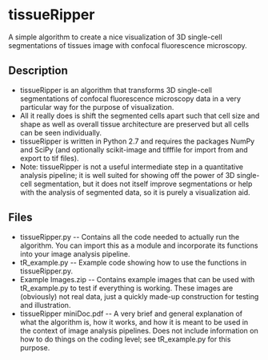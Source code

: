 # tissueRipper
A simple algorithm to create a nice visualization of 3D single-cell segmentations of tissues image with confocal fluorescence microscopy.

## Description
- tissueRipper is	an algorithm that transforms 3D single-cell segmentations of confocal fluorescence microscopy data in a very particular way for the purpose of visualization. 
- All it really does is shift the segmented cells apart such that cell size and shape as well as overall tissue architecture are preserved but all cells can be seen individually. 
- tissueRipper is	written in Python 2.7 and requires the packages NumPy and SciPy (and optionally scikit-image and tifffile for import from and export to tif files).
- Note: tissueRipper is	not	a useful intermediate step in a quantitative analysis pipeline; it is well suited for showing off the power of 3D single-cell segmentation, but it does not itself improve segmentations or help  with the analysis of segmented data, so it is purely a visualization aid.

## Files
- tissueRipper.py           -- Contains all the code needed to actually run the algorithm. You can import this as a module and incorporate its functions into your image analysis pipeline.
- tR_example.py             -- Example code showing how to use the functions in tissueRipper.py.
- Example Images.zip        -- Contains example images that can be used with tR_example.py to test if everything is working. These images are (obviously) not real data, just a quickly made-up construction for testing and illustration.
- tissueRipper miniDoc.pdf  -- A very brief and general explanation of what the algorithm is, how it works, and how it is meant to be used in the context of image analysis pipelines. Does not include information on how to do things on the coding level; see tR_example.py for this purpose.
